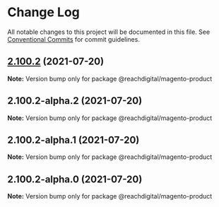 # Change Log

All notable changes to this project will be documented in this file.
See [Conventional Commits](https://conventionalcommits.org) for commit guidelines.

## [2.100.2](https://github.com/ho-nl/m2-pwa/compare/@reachdigital/magento-product@2.100.2-alpha.2...@reachdigital/magento-product@2.100.2) (2021-07-20)

**Note:** Version bump only for package @reachdigital/magento-product





## 2.100.2-alpha.2 (2021-07-20)

**Note:** Version bump only for package @reachdigital/magento-product





## 2.100.2-alpha.1 (2021-07-20)

**Note:** Version bump only for package @reachdigital/magento-product





## 2.100.2-alpha.0 (2021-07-20)

**Note:** Version bump only for package @reachdigital/magento-product
